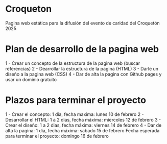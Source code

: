 # Croqueton
Pagina web estática para la difusión del evento de caridad del Croquetón 2025

# Plan de desarrollo de la pagina web
1 - Crear un concepto de la estructura de la pagina web (buscar referencias)
2 - Dearrollar la estructura de la pagina (HTML)
3 - Darle un diseño a la pagina web (CSS)
4 - Dar de alta la pagina con Github pages y usar un dominio gratuito

# Plazos para terminar el proyecto
1 - Crear el concepto: 1 dia, fecha maxima: lunes 10 de febrero
2 - Desarrollar el HTML: 1 a 2 dias, fecha máxima: miercoles 12 de febrero
3 - Crear el diseño: 1 a 2 dias, fecha máxima: viernes 14 de febrero
4 - Dar de alta la pagina: 1 dia, fecha máxima: sabado 15 de febrero
Fecha esperada para terminar el proyecto: domingo 16 de febrero